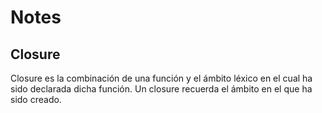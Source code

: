 # Notes

## Closure

Closure es la combinación de una función y el ámbito léxico en el cual ha sido declarada dicha función. Un closure recuerda el ámbito en el que ha sido creado.